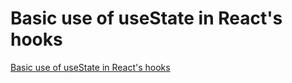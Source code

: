 # Basic use of useState in React's hooks
[Basic use of useState in React's hooks](https://aiwithcloud.com/2022/09/15/basic_use_of_usestate_in_reacts_hooks/)